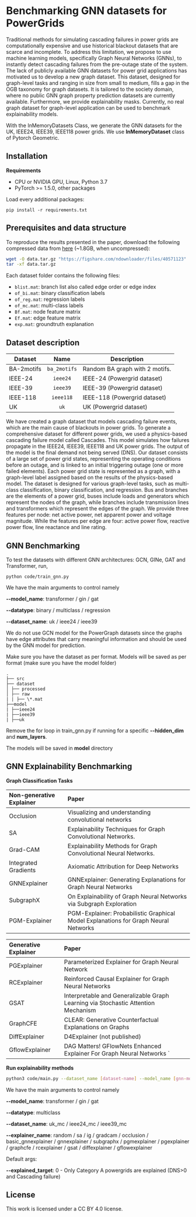 # Benchmarking GNN datasets for PowerGrids

Traditional methods for simulating cascading failures in power grids are computationally expensive and use historical blackout datasets that are scarce and incomplete. To address this limitation, we propose to use machine learning models, specifically Graph Neural Networks (GNNs), to instantly detect cascading failures from the pre-outage state of the system. The lack of publicly available GNN datasets for power grid applications has motivated us to develop a new graph dataset. This dataset, designed for graph-level tasks and ranging in size from small to medium, fills a gap in the OGB taxonomy for graph datasets. It is tailored to the society domain, where no public GNN graph property prediction datasets are currently available. Furthermore, we provide explainability masks. Currently, no real graph dataset for graph-level application can be used to benchmark explainability models.

With the InMemoryDatasets Class, we generate the GNN datasets for the UK, IEEE24, IEEE39, IEEE118 power grids. We use **InMemoryDataset** class of Pytorch Geometric.

## Installation

**Requirements**

- CPU or NVIDIA GPU, Linux, Python 3.7
- PyTorch >= 1.5.0, other packages

Load every additional packages:

```
pip install -r requirements.txt
```

## Prerequisites and data structure

To reproduce the results presented in the paper, download the following compressed data from [here](https://figshare.com/articles/dataset/PowerGraph/22820534) (~1.8GB, when uncompressed):

```bash
wget -O data.tar.gz "https://figshare.com/ndownloader/files/40571123"
tar -xf data.tar.gz
```

Each dataset folder contains the following files:

- `blist.mat`: branch list also called edge order or edge index
- `of_bi.mat`: binary classification labels
- `of_reg.mat`: regression labels
- `of_mc.mat`: multi-class labels
- `Bf.mat`: node feature matrix
- `Ef.mat`: edge feature matrix
- `exp.mat`: groundtruth explanation

## Dataset description

| Dataset    |     Name     | Description                    |
| ---------- | :----------: | ------------------------------ |
| BA-2motifs | `ba_2motifs` | Random BA graph with 2 motifs. |
| IEEE-24    |   `ieee24`   | IEEE-24 (Powergrid dataset)    |
| IEEE-39    |   `ieee39`   | IEEE-39 (Powergrid dataset)    |
| IEEE-118   |  `ieee118`   | IEEE-118 (Powergrid dataset)   |
| UK         |     `uk`     | UK (Powergrid dataset)         |

We have created a graph dataset that models cascading failure events, which are the main cause of blackouts in power grids. To generate a comprehensive dataset for different power grids, we used a physics-based cascading failure model called Cascades. This model simulates how failures propagate in the IEEE24, IEEE39, IEEE118 and UK power grids. The output of the model is the final demand not being served (DNS). Our dataset consists of a large set of power grid states, representing the operating conditions before an outage, and is linked to an initial triggering outage (one or more failed elements). Each power grid state is represented as a graph, with a graph-level label assigned based on the results of the physics-based model. The dataset is designed for various graph-level tasks, such as multi-class classification, binary classification, and regression. Bus and branches are the elements of a power grid, buses include loads and generators which represent the nodes of the graph, while branches include transmission lines and transformers which represent the edges of the graph. We provide three features per node: net active power, net apparent power and voltage magnitude. While the features per edge are four: active power flow, reactive power flow, line reactance and line rating.

## GNN Benchmarking

To test the datasets with different GNN architectures: GCN, GINe, GAT and Transformer, run,

```
python code/train_gnn.py
```

We have the main arguments to control namely

**--model_name**: transformer / gin / gat

**--datatype**: binary / multiclass / regression

**--dataset_name**: uk / ieee24 / ieee39

We do not use GCN model for the PowerGraph datasets since the graphs have edge attributes that carry meaningful information and should be used by the GNN model for prediction.

Make sure you have the dataset as per format. Models will be saved as per format (make sure you have the model folder)

```
.
├── src
├── dataset
│ ├── processed
│ ├── raw
| | ├── \*.mat
├──model
| ├──ieee24
| ├──ieee39
| ├──uk
```

Remove the for loop in train_gnn.py if running for a specific **--hidden_dim** and **num_layers**.

The models will be saved in **model** directory

## GNN Explainability Benchmarking

**Graph Classification Tasks**

| Non-generative Explainer | Paper                                                                               |
| :----------------------- | :---------------------------------------------------------------------------------- |
| Occlusion                | Visualizing and understanding convolutional networks                                |
| SA                       | Explainability Techniques for Graph Convolutional Networks.                         |
| Grad-CAM                 | Explainability Methods for Graph Convolutional Neural Networks.                     |
| Integrated Gradients     | Axiomatic Attribution for Deep Networks                                             |
| GNNExplainer             | GNNExplainer: Generating Explanations for Graph Neural Networks                     |
| SubgraphX                | On Explainability of Graph Neural Networks via Subgraph Exploration                 |
| PGM-Explainer            | PGM-Explainer: Probabilistic Graphical Model Explanations for Graph Neural Networks |

| Generative Explainer | Paper                                                                             |
| :------------------- | :-------------------------------------------------------------------------------- |
| PGExplainer          | Parameterized Explainer for Graph Neural Network                                  |
| RCExplainer          | Reinforced Causal Explainer for Graph Neural Networks                             |
| GSAT                 | Interpretable and Generalizable Graph Learning via Stochastic Attention Mechanism |
| GraphCFE             | CLEAR: Generative Counterfactual Explanations on Graphs                           |
| DiffExplainer        | D4Explainer (not published)                                                       |
| GflowExplainer       | DAG Matters! GFlowNets Enhanced Explainer For Graph Neural Networks `             |

**Run explainability methods**

```bash
python3 code/main.py --dataset_name [dataset-name] --model_name [gnn-model] --explainer_name [explainer-name]
```

We have the main arguments to control namely

**--model_name**: transformer / gin / gat

**--datatype**: multiclass

**--dataset_name**: uk_mc / ieee24_mc / ieee39_mc

**--explainer_name**: random / sa / ig / gradcam / occlusion / basic_gnnexplainer / gnnexplainer / subgraphx / pgmexplainer / pgexplainer / graphcfe / rcexplainer / gsat / diffexplainer / gflowexplainer

Default args:

**--explained_target**: 0 - Only Category A powergrids are explained (DNS>0 and Cascading failure)

## License

This work is licensed under a CC BY 4.0 license.
